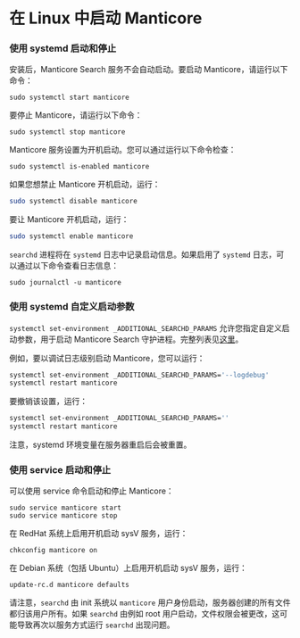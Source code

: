 # 在 Linux 中启动 Manticore

### 使用 systemd 启动和停止

安装后，Manticore Search 服务不会自动启动。要启动 Manticore，请运行以下命令：

```shell
sudo systemctl start manticore
```

要停止 Manticore，请运行以下命令：

```shell
sudo systemctl stop manticore
```

Manticore 服务设置为开机启动。您可以通过运行以下命令检查：

```shell
sudo systemctl is-enabled manticore
```

如果您想禁止 Manticore 开机启动，运行：

```bash
sudo systemctl disable manticore
```

要让 Manticore 开机启动，运行：

```bash
sudo systemctl enable manticore
```

`searchd` 进程将在 `systemd` 日志中记录启动信息。如果启用了 `systemd` 日志，可以通过以下命令查看日志信息：

```shell
sudo journalctl -u manticore
```

### 使用 systemd 自定义启动参数

`systemctl set-environment _ADDITIONAL_SEARCHD_PARAMS` 允许您指定自定义启动参数，用于启动 Manticore Search 守护进程。完整列表见[这里](../Starting_the_server/Manually.md#searchd-command-line-options)。

例如，要以调试日志级别启动 Manticore，您可以运行：
```bash
systemctl set-environment _ADDITIONAL_SEARCHD_PARAMS='--logdebug'
systemctl restart manticore
```

要撤销该设置，运行：
```bash
systemctl set-environment _ADDITIONAL_SEARCHD_PARAMS=''
systemctl restart manticore
```

注意，systemd 环境变量在服务器重启后会被重置。

### 使用 service 启动和停止

可以使用 service 命令启动和停止 Manticore：

```shell
sudo service manticore start
sudo service manticore stop
```

在 RedHat 系统上启用开机启动 sysV 服务，运行：

```shell
chkconfig manticore on
```

在 Debian 系统（包括 Ubuntu）上启用开机启动 sysV 服务，运行：

```shell
update-rc.d manticore defaults
```

请注意，`searchd` 由 init 系统以 `manticore` 用户身份启动，服务器创建的所有文件都归该用户所有。如果 `searchd` 由例如 root 用户启动，文件权限会被更改，这可能导致再次以服务方式运行 `searchd` 出现问题。

<!-- proofread -->

